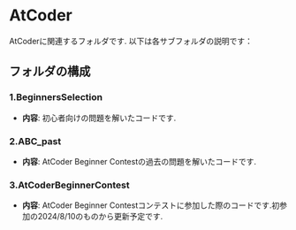 # AtCoder

AtCoderに関連するフォルダです.
以下は各サブフォルダの説明です：

## フォルダの構成

### 1.BeginnersSelection
- **内容**: 初心者向けの問題を解いたコードです.

### 2.ABC_past
- **内容**: AtCoder Beginner Contestの過去の問題を解いたコードです.

### 3.AtCoderBeginnerContest
- **内容**: AtCoder Beginner Contestコンテストに参加した際のコードです.初参加の2024/8/10のものから更新予定です.

